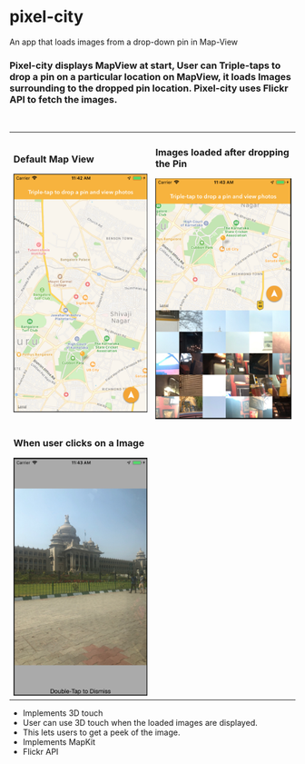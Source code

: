 # pixel-city
An app that loads images from a drop-down pin in Map-View

<h3>Pixel-city displays MapView at start, User can Triple-taps to drop a pin on a particular location on MapView, 
it loads Images surrounding to the dropped pin location. Pixel-city uses Flickr API to fetch the images.</h3>


</br>

<table>
 <tr>
   <td>
     <h3>Default Map View</h3>
<img src="Pixel-City-ScreenShots/SC1.png" width="300">
   </td>
   <td>
     <h3>Images loaded after dropping the Pin</h3>
<img src="Pixel-City-ScreenShots/SC2.png" width="300">
   </td>
 </tr>
   <tr>
   <td>
     <h3>When user clicks on a Image</h3>
<img src="Pixel-City-ScreenShots/SC3.png" width="300">
   </td>
   <td>
   </td>
 </tr>
</table>

<ul>
  <li>Implements 3D touch</li>
  <li>User can use 3D touch when the loaded images are displayed.</li>
  <li>This lets users to get a peek of the image.</li>
  <li>Implements MapKit</li>
  <li>Flickr API</li>
</ul>
